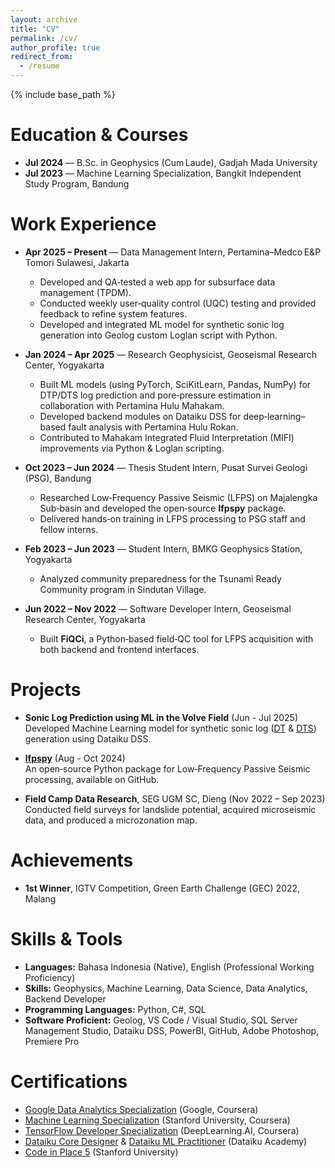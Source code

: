 ```yaml
---
layout: archive
title: "CV"
permalink: /cv/
author_profile: true
redirect_from:
  - /resume
---
```


{% include base_path %}

Education & Courses
======
* **Jul 2024** — B.Sc. in Geophysics (Cum Laude), Gadjah Mada University
* **Jul 2023** — Machine Learning Specialization, Bangkit Independent Study Program, Bandung

Work Experience
======
* **Apr 2025 – Present** — Data Management Intern, Pertamina–Medco E&P Tomori Sulawesi, Jakarta  
  * Developed and QA‑tested a web app for subsurface data management (TPDM).  
  * Conducted weekly user‑quality control (UQC) testing and provided feedback to refine system features.
  * Developed and integrated ML model for synthetic sonic log generation into Geolog custom Loglan script with Python.

* **Jan 2024 – Apr 2025** — Research Geophysicist, Geoseismal Research Center, Yogyakarta  
  * Built ML models (using PyTorch, SciKitLearn, Pandas, NumPy) for DTP/DTS log prediction and pore‑pressure estimation in collaboration with Pertamina Hulu Mahakam. 
  * Developed backend modules on Dataiku DSS for deep‑learning–based fault analysis with Pertamina Hulu Rokan.
  * Contributed to Mahakam Integrated Fluid Interpretation (MIFI) improvements via Python & Loglan scripting.

* **Oct 2023 – Jun 2024** — Thesis Student Intern, Pusat Survei Geologi (PSG), Bandung  
  * Researched Low‑Frequency Passive Seismic (LFPS) on Majalengka Sub‑basin and developed the open‑source **lfpspy** package.  
  * Delivered hands‑on training in LFPS processing to PSG staff and fellow interns.

* **Feb 2023 – Jun 2023** — Student Intern, BMKG Geophysics Station, Yogyakarta  
  * Analyzed community preparedness for the Tsunami Ready Community program in Sindutan Village.

* **Jun 2022 – Nov 2022** — Software Developer Intern, Geoseismal Research Center, Yogyakarta  
  * Built **FiQCi**, a Python‑based field‑QC tool for LFPS acquisition with both backend and frontend interfaces.

Projects
======
* **Sonic Log Prediction using ML in the Volve Field** (Jun - Jul 2025)  
  Developed Machine Learning model for synthetic sonic log ([DT](https://ichsanhibatullah.github.io/portfolio/volvesonicdt/) & [DTS](https://ichsanhibatullah.github.io/portfolio/volvesonicdts/)) generation using Dataiku DSS.

* [**lfpspy**](https://github.com/ichsanhibatullah/lfpspy) (Aug - Oct 2024)  
  An open‑source Python package for Low‑Frequency Passive Seismic processing, available on GitHub.

* **Field Camp Data Research**, SEG UGM SC, Dieng (Nov 2022 – Sep 2023)  
  Conducted field surveys for landslide potential, acquired microseismic data, and produced a microzonation map.

Achievements
======
* **1st Winner**, IGTV Competition, Green Earth Challenge (GEC) 2022, Malang

Skills & Tools
======
* **Languages:** Bahasa Indonesia (Native), English (Professional Working Proficiency)
* **Skills:** Geophysics, Machine Learning, Data Science, Data Analytics, Backend Developer
* **Programming Languages:** Python, C#, SQL
* **Software Proficient:** Geolog, VS Code / Visual Studio, SQL Server Management Studio, Dataiku DSS, PowerBI, GitHub, Adobe Photoshop, Premiere Pro  

Certifications
======
* [Google Data Analytics Specialization](https://www.coursera.org/account/accomplishments/specialization/certificate/F3P6WSZCZPPB) (Google, Coursera)  
* [Machine Learning Specialization](https://www.coursera.org/account/accomplishments/specialization/certificate/CGJBA99TDNQA) (Stanford University, Coursera)  
* [TensorFlow Developer Specialization](https://www.coursera.org/account/accomplishments/specialization/certificate/4PM4WTZ45FSQ) (DeepLearning.AI, Coursera)  
* [Dataiku Core Designer](https://verify.skilljar.com/c/qnez3ywifu9p) & [Dataiku ML Practitioner](https://verify.skilljar.com/c/yqmgnt4va74y) (Dataiku Academy)
* [Code in Place 5](https://codeinplace.stanford.edu/cip5/certificate/an9zl0) (Stanford University)  

<!-- Publications
======
  <ul>{% for post in site.publications reversed %}
    {% include archive-single-cv.html %}
  {% endfor %}</ul>
  
Talks
======
  <ul>{% for post in site.talks reversed %}
    {% include archive-single-talk-cv.html  %}
  {% endfor %}</ul>
  
Teaching
======
  <ul>{% for post in site.teaching reversed %}
    {% include archive-single-cv.html %}
  {% endfor %}</ul> -->